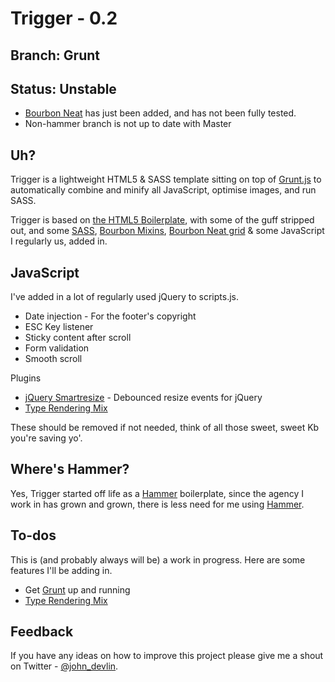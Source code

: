 Trigger - 0.2
=============

Branch: Grunt
-------------

Status: Unstable
----------------

* [Bourbon Neat](http://neat.bourbon.io/) has just been added, and has not been fully tested. 
* Non-hammer branch is not up to date with Master



Uh?
---

Trigger is a lightweight HTML5 & SASS template sitting on top of [Grunt.js](http://gruntjs.com/) to automatically combine and minify all JavaScript, optimise images, and run SASS.

Trigger is based on [the HTML5 Boilerplate](http://html5boilerplate.com/), with some of the guff stripped out, and some [SASS](http://sass-lang.com/), [Bourbon Mixins](http://bourbon.io/), [Bourbon Neat grid](http://neat.bourbon.io/) & some JavaScript I regularly us, added in.



JavaScript
----------

I've added in a lot of regularly used jQuery to scripts.js. 

* Date injection - For the footer's copyright
* ESC Key listener
* Sticky content after scroll
* Form validation
* Smooth scroll

Plugins

* [jQuery Smartresize](https://github.com/louisremi/jquery-smartresize) - Debounced resize events for jQuery
* [Type Rendering Mix](http://typerendering.com/)

These should be removed if not needed, think of all those sweet, sweet Kb you're saving yo'.



Where's Hammer?
---------------

Yes, Trigger started off life as a [Hammer](http://hammerformac.com/) boilerplate, since the agency I work in has grown and grown, there is less need for me using [Hammer](http://hammerformac.com/). 



To-dos
------

This is (and probably always will be) a work in progress. Here are some features I'll be adding in.

* Get [Grunt](http://gruntjs.com/) up and running
* [Type Rendering Mix](http://typerendering.com/)


Feedback
--------

If you have any ideas on how to improve this project please give me a shout on Twitter - [@john_devlin](https://twitter.com/john_devlin).